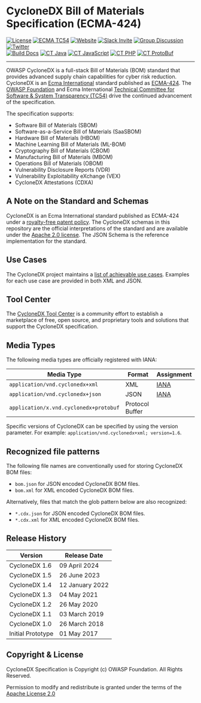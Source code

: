 
# CycloneDX Bill of Materials Specification (ECMA-424)

[![License][license-image]][license-url]
[![ECMA TC54](https://img.shields.io/badge/ECMA-TC54-FC7C00?labelColor=404040)](https://tc54.org) 
[![Website](https://img.shields.io/badge/https://-cyclonedx.org-blue.svg)](https://cyclonedx.org/)
[![Slack Invite](https://img.shields.io/badge/Slack-Join-blue?logo=slack&labelColor=393939)](https://cyclonedx.org/slack/invite)
[![Group Discussion](https://img.shields.io/badge/discussion-groups.io-blue.svg)](https://groups.io/g/CycloneDX)
[![Twitter](https://img.shields.io/twitter/url/http/shields.io.svg?style=social&label=Follow)](https://twitter.com/CycloneDX_Spec)  
[![Build Docs](https://github.com/CycloneDX/specification/actions/workflows/build_docs.yml/badge.svg)](https://github.com/CycloneDX/specification/actions/workflows/build_docs.yml)
[![CT Java](https://github.com/CycloneDX/specification/actions/workflows/test_java.yml/badge.svg)](https://github.com/CycloneDX/specification/actions/workflows/test_java.yml)
[![CT JavaScript](https://github.com/CycloneDX/specification/actions/workflows/test_js.yml/badge.svg)](https://github.com/CycloneDX/specification/actions/workflows/test_js.yml)
[![CT PHP](https://github.com/CycloneDX/specification/actions/workflows/test_php.yml/badge.svg)](https://github.com/CycloneDX/specification/actions/workflows/test_php.yml)
[![CT ProtoBuf](https://github.com/CycloneDX/specification/actions/workflows/test_proto.yml/badge.svg)](https://github.com/CycloneDX/specification/actions/workflows/test_proto.yml)    

----

OWASP CycloneDX is a full-stack Bill of Materials (BOM) standard that provides advanced supply chain capabilities for 
cyber risk reduction. CycloneDX is an [Ecma International](https://ecma-international.org/) standard published as 
[ECMA-424](https://ecma-international.org/publications-and-standards/standards/ecma-424/). 
The [OWASP Foundation](https://owasp.org/) and Ecma International [Technical Committee for Software & System Transparency (TC54)](https://tc54.org/) 
drive the continued advancement of the specification.

The specification supports:
* Software Bill of Materials (SBOM)
* Software-as-a-Service Bill of Materials (SaaSBOM)
* Hardware Bill of Materials (HBOM)
* Machine Learning Bill of Materials (ML-BOM)
* Cryptography Bill of Materials (CBOM)
* Manufacturing Bill of Materials (MBOM)
* Operations Bill of Materials (OBOM)
* Vulnerability Disclosure Reports (VDR)
* Vulnerability Exploitability eXchange (VEX)
* CycloneDX Attestations (CDXA)

## A Note on the Standard and Schemas
CycloneDX is an Ecma International standard published as ECMA-424 under a [royalty-free patent policy](https://ecma-international.org/policies/by-ipr/royalty-free-patent-policy-extension-option/). 
The CycloneDX schemas in this repository are the official interpretations of the standard and are available under the
[Apache 2.0 license](https://www.apache.org/licenses/LICENSE-2.0.txt). The JSON Schema is the reference implementation 
for the standard.

## Use Cases
The CycloneDX project maintains a [list of achievable use cases](https://cyclonedx.org/use-cases/). Examples for each
use case are provided in both XML and JSON.


## Tool Center
The [CycloneDX Tool Center](https://cyclonedx.org/tool-center/) is a community effort to establish a marketplace of 
free, open source, and proprietary tools and solutions that support the CycloneDX specification. 


## Media Types

The following media types are officially registered with IANA:

| Media Type | Format | Assignment |
|------------|--------|------------|
| `application/vnd.cyclonedx+xml` | XML | [IANA](https://www.iana.org/assignments/media-types/application/vnd.cyclonedx+xml) |
| `application/vnd.cyclonedx+json` | JSON | [IANA](https://www.iana.org/assignments/media-types/application/vnd.cyclonedx+json) |
| `application/x.vnd.cyclonedx+protobuf` | Protocol Buffer | |

Specific versions of CycloneDX can be specified by using the version parameter. For example: `application/vnd.cyclonedx+xml; version=1.6`.


## Recognized file patterns

The following file names are conventionally used for storing CycloneDX BOM files:
* `bom.json` for JSON encoded CycloneDX BOM files.
* `bom.xml` for XML encoded CycloneDX BOM files.

Alternatively, files that match the glob pattern below are also recognized:
* `*.cdx.json` for JSON encoded CycloneDX BOM files.
* `*.cdx.xml` for XML encoded CycloneDX BOM files.
    

## Release History

| Version           | Release Date    |
|-------------------|-----------------|
| CycloneDX 1.6     | 09 April 2024   |
| CycloneDX 1.5     | 26 June 2023    |
| CycloneDX 1.4     | 12 January 2022 |
| CycloneDX 1.3     | 04 May 2021     |
| CycloneDX 1.2     | 26 May 2020     |
| CycloneDX 1.1     | 03 March 2019   |
| CycloneDX 1.0     | 26 March 2018   |
| Initial Prototype | 01 May 2017     |


## Copyright & License

CycloneDX Specification is Copyright (c) OWASP Foundation. All Rights Reserved.

Permission to modify and redistribute is granted under the terms of the [Apache License 2.0][license-url]

[license-image]: https://img.shields.io/badge/license-apache%20v2-brightgreen.svg
[license-url]: https://github.com/CycloneDX/specification/blob/master/LICENSE
